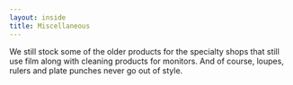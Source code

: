 ```yaml
---
layout: inside
title: Miscellaneous
---
```

We still stock some of the older products for the specialty shops that still use film along with cleaning products for monitors. And of course, loupes, rulers and plate punches never go out of style.
